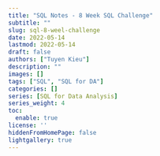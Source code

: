 ```yaml
---
title: "SQL Notes - 8 Week SQL Challenge"
subtitle: ""
slug: sql-8-weel-challenge
date: 2022-05-14
lastmod: 2022-05-14
draft: false
authors: ["Tuyen Kieu"]
description: ""
images: []
tags: ["SQL", "SQL for DA"]
categories: []
series: [SQL for Data Analysis]
series_weight: 4
toc:
  enable: true
license: ''  
hiddenFromHomePage: false
lightgallery: true
---
```


<!--more-->